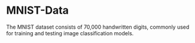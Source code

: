 # MNIST-Data
The MNIST dataset consists of 70,000 handwritten digits, commonly used for training and testing image classification models.
